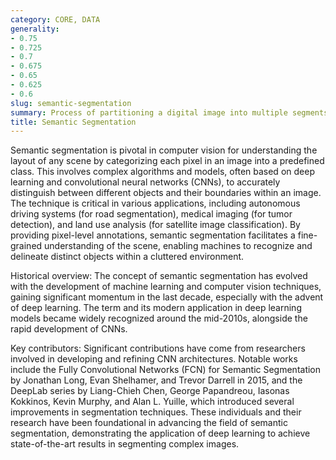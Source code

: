 ```yaml
---
category: CORE, DATA
generality:
- 0.75
- 0.725
- 0.7
- 0.675
- 0.65
- 0.625
- 0.6
slug: semantic-segmentation
summary: Process of partitioning a digital image into multiple segments (sets of pixels) to simplify its representation into something more meaningful and easier to analyze, where each segment corresponds to different objects or parts of objects.
title: Semantic Segmentation
---
```


Semantic segmentation is pivotal in computer vision for understanding the layout of any scene by categorizing each pixel in an image into a predefined class. This involves complex algorithms and models, often based on deep learning and convolutional neural networks (CNNs), to accurately distinguish between different objects and their boundaries within an image. The technique is critical in various applications, including autonomous driving systems (for road segmentation), medical imaging (for tumor detection), and land use analysis (for satellite image classification). By providing pixel-level annotations, semantic segmentation facilitates a fine-grained understanding of the scene, enabling machines to recognize and delineate distinct objects within a cluttered environment.

Historical overview: The concept of semantic segmentation has evolved with the development of machine learning and computer vision techniques, gaining significant momentum in the last decade, especially with the advent of deep learning. The term and its modern application in deep learning models became widely recognized around the mid-2010s, alongside the rapid development of CNNs.

Key contributors: Significant contributions have come from researchers involved in developing and refining CNN architectures. Notable works include the Fully Convolutional Networks (FCN) for Semantic Segmentation by Jonathan Long, Evan Shelhamer, and Trevor Darrell in 2015, and the DeepLab series by Liang-Chieh Chen, George Papandreou, Iasonas Kokkinos, Kevin Murphy, and Alan L. Yuille, which introduced several improvements in segmentation techniques. These individuals and their research have been foundational in advancing the field of semantic segmentation, demonstrating the application of deep learning to achieve state-of-the-art results in segmenting complex images.